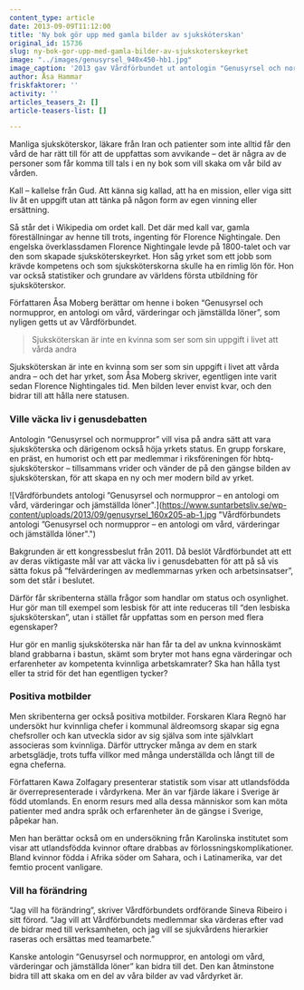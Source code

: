 ```yaml
---
content_type: article
date: 2013-09-09T11:12:00
title: 'Ny bok gör upp med gamla bilder av sjuksköterskan'
original_id: 15736
slug: ny-bok-gor-upp-med-gamla-bilder-av-sjukskoterskeyrket
image: "../images/genusyrsel_940x450-hb1.jpg"
image_caption: '2013 gav Vårdförbundet ut antologin "Genusyrsel och normuppror – en antologi om vård, värderingar och jämställda löner".'
author: Åsa Hammar
friskfaktorer: ''
activity: ''
articles_teasers_2: []
article-teasers-list: []

---
```


Manliga sjuksköterskor, läkare från Iran och patienter som inte alltid får den vård de har rätt till för att de uppfattas som avvikande – det är några av de personer som får komma till tals i en ny bok som vill skaka om vår bild av vården.

Kall – kallelse från Gud. Att känna sig kallad, att ha en mission, eller viga sitt liv åt en uppgift utan att tänka på någon form av egen vinning eller ersättning.

Så står det i Wikipedia om ordet kall. Det där med kall var, gamla föreställningar av henne till trots, ingenting för Florence Nightingale. Den engelska överklassdamen Florence Nightingale levde på 1800-talet och var den som skapade sjuksköterskeyrket. Hon såg yrket som ett jobb som krävde kompetens och som sjuksköterskorna skulle ha en rimlig lön för. Hon var också statistiker och grundare av världens första utbildning för sjuksköterskor.

Författaren Åsa Moberg berättar om henne i boken “Genusyrsel och normuppror, en antologi om vård, värderingar och jämställda löner”, som nyligen getts ut av Vårdförbundet.

> Sjuksköterskan är inte en kvinna som ser som sin uppgift i livet att vårda andra

Sjuksköterskan är inte en kvinna som ser som sin uppgift i livet att vårda andra – och det har yrket, som Åsa Moberg skriver, egentligen inte varit sedan Florence Nightingales tid. Men bilden lever envist kvar, och den bidrar till att hålla nere statusen.

### Ville väcka liv i genusdebatten

Antologin “Genusyrsel och normuppror” vill visa på andra sätt att vara sjuksköterska och därigenom också höja yrkets status. En grupp forskare, en präst, en humorist och ett par medlemmar i riksföreningen för hbtq-sjuksköterskor – tillsammans vrider och vänder de på den gängse bilden av sjuksköterskan, för att skapa en ny och mer modern bild av yrket.

![Vårdförbundets antologi ”Genusyrsel och normuppror – en antologi om vård, värderingar och jämställda löner".](https://www.suntarbetsliv.se/wp-content/uploads/2013/09/genusyrsel_160x205-ab-1.jpg "Vårdförbundets antologi ”Genusyrsel och normuppror – en antologi om vård, värderingar och jämställda löner".")

Bakgrunden är ett kongressbeslut från 2011. Då beslöt Vårdförbundet att ett av deras viktigaste mål var att väcka liv i genusdebatten för att på så vis sätta fokus på “felvärderingen av medlemmarnas yrken och arbetsinsatser”, som det står i beslutet.

Därför får skribenterna ställa frågor som handlar om status och osynlighet. Hur gör man till exempel som lesbisk för att inte reduceras till “den lesbiska sjuksköterskan”, utan i stället får uppfattas som en person med flera egenskaper?

Hur gör en manlig sjuksköterska när han får ta del av unkna kvinnoskämt bland grabbarna i bastun, skämt som bryter mot hans egna värderingar och erfarenheter av kompetenta kvinnliga arbetskamrater? Ska han hålla tyst eller ta strid för det han egentligen tycker?

### Positiva motbilder

Men skribenterna ger också positiva motbilder. Forskaren Klara Regnö har undersökt hur kvinnliga chefer i kommunal äldreomsorg skapar sig egna chefsroller och kan utveckla sidor av sig själva som inte självklart associeras som kvinnliga. Därför uttrycker många av dem en stark arbetsglädje, trots tuffa villkor med många underställda och långt till de egna cheferna.

Författaren Kawa Zolfagary presenterar statistik som visar att utlandsfödda är överrepresenterade i vårdyrkena. Mer än var fjärde läkare i Sverige är född utomlands. En enorm resurs med alla dessa människor som kan möta patienter med andra språk och erfarenheter än de gängse i Sverige, påpekar han.

Men han berättar också om en undersökning från Karolinska institutet som visar att utlandsfödda kvinnor oftare drabbas av förlossningskomplikationer. Bland kvinnor födda i Afrika söder om Sahara, och i Latinamerika, var det femtio procent vanligare.

### Vill ha förändring

“Jag vill ha förändring”, skriver Vårdförbundets ordförande Sineva Ribeiro i sitt förord. “Jag vill att Vårdförbundets medlemmar ska värderas efter vad de bidrar med till verksamheten, och jag vill se sjukvårdens hierarkier raseras och ersättas med teamarbete.”

Kanske antologin “Genusyrsel och normuppror, en antologi om vård, värderingar och jämställda löner” kan bidra till det. Den kan åtminstone bidra till att skaka om en del av våra bilder av vad vårdyrket är.

